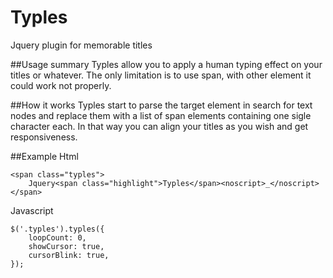 # Typles
Jquery plugin for memorable titles

##Usage summary
Typles allow you to apply a human typing effect on your titles or whatever.
The only limitation is to use span, with other element it could work not properly.

##How it works
Typles start to parse the target element in search for text nodes and replace them with a list of span elements containing one sigle character each. In that way you can align your titles as you wish and get responsiveness.

##Example
Html
```
<span class="typles">
    Jquery<span class="highlight">Typles</span><noscript>_</noscript>
</span>
```
Javascript
```
$('.typles').typles({
    loopCount: 0,
    showCursor: true,
    cursorBlink: true,
});
```
